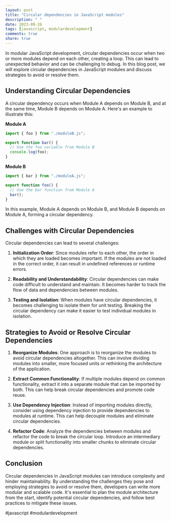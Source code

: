 ```yaml
---
layout: post
title: "Circular dependencies in JavaScript modules"
description: " "
date: 2023-09-26
tags: [javascript, modulardevelopment]
comments: true
share: true
---
```


In modular JavaScript development, circular dependencies occur when two or more modules depend on each other, creating a loop. This can lead to unexpected behavior and can be challenging to debug. In this blog post, we will explore circular dependencies in JavaScript modules and discuss strategies to avoid or resolve them.

## Understanding Circular Dependencies

A circular dependency occurs when Module A depends on Module B, and at the same time, Module B depends on Module A. Here's an example to illustrate this:

**Module A**
```javascript
import { foo } from "./moduleB.js";

export function bar() {
  // Use the foo variable from Module B
  console.log(foo);
}
```

**Module B**
```javascript
import { bar } from "./moduleA.js";

export function foo() {
  // Use the bar function from Module A
  bar();
}
```

In this example, Module A depends on Module B, and Module B depends on Module A, forming a circular dependency.

## Challenges with Circular Dependencies

Circular dependencies can lead to several challenges:

1. **Initialization Order**: Since modules refer to each other, the order in which they are loaded becomes important. If the modules are not loaded in the correct order, it can result in undefined references or runtime errors.

2. **Readability and Understandability**: Circular dependencies can make code difficult to understand and maintain. It becomes harder to track the flow of data and dependencies between modules.

3. **Testing and Isolation**: When modules have circular dependencies, it becomes challenging to isolate them for unit testing. Breaking the circular dependency can make it easier to test individual modules in isolation.

## Strategies to Avoid or Resolve Circular Dependencies

1. **Reorganize Modules**: One approach is to reorganize the modules to avoid circular dependencies altogether. This can involve dividing modules into smaller, more focused units or rethinking the architecture of the application.

2. **Extract Common Functionality**: If multiple modules depend on common functionality, extract it into a separate module that can be imported by both. This can help break circular dependencies and promote code reuse.

3. **Use Dependency Injection**: Instead of importing modules directly, consider using dependency injection to provide dependencies to modules at runtime. This can help decouple modules and eliminate circular dependencies.

4. **Refactor Code**: Analyze the dependencies between modules and refactor the code to break the circular loop. Introduce an intermediary module or split functionality into smaller chunks to eliminate circular dependencies.

## Conclusion

Circular dependencies in JavaScript modules can introduce complexity and hinder maintainability. By understanding the challenges they pose and employing strategies to avoid or resolve them, developers can write more modular and scalable code. It's essential to plan the module architecture from the start, identify potential circular dependencies, and follow best practices to mitigate these issues.

#javascript #modulardevelopment